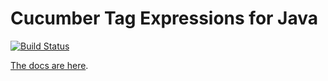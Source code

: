 # Cucumber Tag Expressions for Java

[![Build Status](https://travis-ci.org/cucumber/tag-expressions-java.svg?branch=master)](https://travis-ci.org/cucumber/tag-expressions-java)

[The docs are here](https://docs.cucumber.io/cucumber/api/#tag-expressions).
